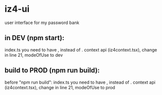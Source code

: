 # iz4-ui

user interface for my password bank

## in DEV (npm start):

index.ts you need to have <BrowserRouter>, instead of <BrowserRouter basename="/iz4">.
context api (iz4context.tsx), change in line 21, modeOfUse to dev

## build to PROD (npm run build):

before "npm run build": index.ts you need to have <BrowserRouter basename="/iz4">, instead of <BrowserRouter>.
context api (iz4context.tsx), change in line 21, modeOfUse to prod
